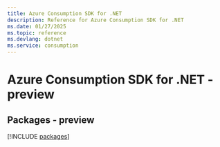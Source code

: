 ```yaml
---
title: Azure Consumption SDK for .NET
description: Reference for Azure Consumption SDK for .NET
ms.date: 01/27/2025
ms.topic: reference
ms.devlang: dotnet
ms.service: consumption
---
```

# Azure Consumption SDK for .NET - preview
## Packages - preview
[!INCLUDE [packages](consumption-index.md)]